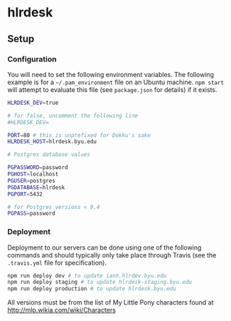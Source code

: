 hlrdesk
=======

## Setup

### Configuration

You will need to set the following environment variables. The following
example is for a `~/.pam_environment` file on an Ubuntu machine. `npm start`
will attempt to evaluate this file (see `package.json` for details) if it
exists.

```bash
HLRDESK_DEV=true

# for false, uncomment the following line
#HLRDESK_DEV=

PORT=80 # this is unprefixed for Dokku's sake
HLRDESK_HOST=hlrdesk.byu.edu

# Postgres database values

PGPASSWORD=password
PGHOST=localhost
PGUSER=postgres
PGDATABASE=hlrdesk
PGPORT=5432

# for Postgres versions < 9.4
PGPASS=password
```

### Deployment

Deployment to our servers can be done using one of the following commands and
should typically only take place through Travis (see the `.travis.yml` file for
specification).

```bash
npm run deploy dev # to update ianh.hlrdev.byu.edu
npm run deploy staging # to update hlrdesk-staging.byu.edu
npm run deploy production # to update hlrdesk.byu.edu
```

All versions must be from the list of My Little Pony characters found at
http://mlp.wikia.com/wiki/Characters
